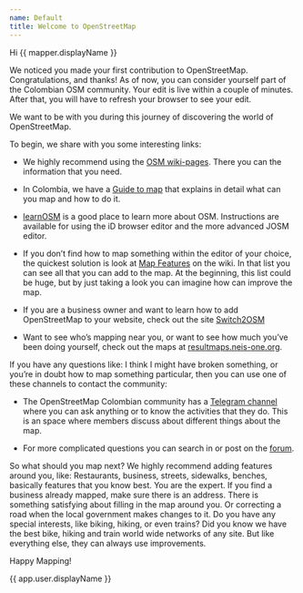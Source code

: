 ```yaml
---
name: Default
title: Welcome to OpenStreetMap
---
```


Hi {{ mapper.displayName }}

We noticed you made your first contribution to OpenStreetMap.
Congratulations, and thanks!
As of now, you can consider yourself part of the Colombian OSM community.
Your edit is live within a couple of minutes.
After that, you will have to refresh your browser to see your edit.

We want to be with you during this journey of discovering the world of OpenStreetMap.

To begin, we share with you some interesting links:

* We highly recommend using the [OSM wiki-pages](https://wiki.openstreetmap.org/).
There you can the information that you need.

* In Colombia, we have a [Guide to map](https://wiki.openstreetmap.org/wiki/Colombia/Guide_for_mapping) that explains in detail what can you map and how to do it.

* [learnOSM](https://learnosm.org) is a good place to learn more about OSM.
Instructions are available for using the iD browser editor and the more advanced JOSM editor.

* If you don’t find how to map something within the editor of your choice, the quickest solution is look at [Map Features](https://wiki.openstreetmap.org/wiki/Map_Features) on the wiki.
In that list you can see all that you can add to the map.
At the beginning, this list could be huge, but by just taking a look you can imagine how can improve the map.

* If you are a business owner and want to learn how to add OpenStreetMap to your website, check out the site [Switch2OSM](https://switch2osm.org/)

* Want to see who’s mapping near you, or want to see how much you’ve been doing yourself, check out the maps at [resultmaps.neis-one.org](https://resultmaps.neis-one.org/).

If you have any questions like:
I think I might have broken something, or you’re in doubt how to map something particular, then you can use one of these channels to contact the community:

* The OpenStreetMap Colombian community has a [Telegram channel](https://telegram.me/osmco) where you can ask anything or to know the activities that they do.
This is an space where members discuss about different things about the map.

* For more complicated questions you can search in or post on the [forum](https://community.openstreetmap.org).

So what should you map next?
We highly recommend adding features around you, like:
Restaurants, business, streets, sidewalks, benches, basically features that you know best.
You are the expert.
If you find a business already mapped, make sure there is an address.
There is something satisfying about filling in the map around you.
Or correcting a road when the local government makes changes to it.
Do you have any special interests, like biking, hiking, or even trains?
Did you know we have the best bike, hiking and train world wide networks of any site.
But like everything else, they can always use improvements.

Happy Mapping!


{{ app.user.displayName }}
